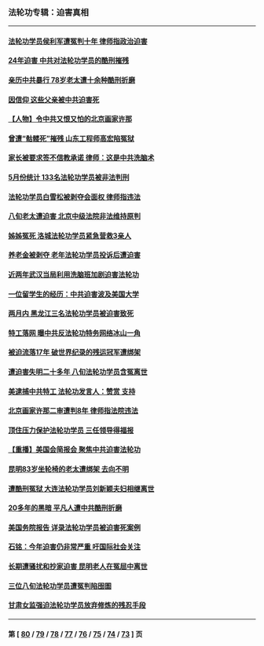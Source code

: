### 法轮功专辑：迫害真相
---
#### [法轮功学员侯利军遭冤判十年 律师指政治迫害](../../pages/nf4379/n14020465.md?06240430) 
#### [24年迫害 中共对法轮功学员的酷刑摧残](../../pages/nf4379/n14016856.md?06240430) 
#### [亲历中共暴行 78岁老太遭十余种酷刑折磨](../../pages/nf4379/n14016167.md?06240430) 
#### [因信仰 这些父亲被中共迫害死](../../pages/nf4379/n14015381.md?06240430) 
#### [【人物】令中共又恨又怕的北京画家许那](../../pages/nf4379/n14015698.md?06240430) 
#### [曾遭“骷髅死”摧残 山东工程师高宏陷冤狱](../../pages/nf4379/n14014585.md?06240430) 
#### [家长被要求签不信教承诺 律师：这是中共洗脑术](../../pages/nf4379/n14014255.md?06240430) 
#### [5月份统计 133名法轮功学员被非法判刑](../../pages/nf4379/n14013124.md?06240430) 
#### [法轮功学员白雪松被剥夺会面权 律师指违法](../../pages/nf4379/n14012545.md?06240430) 
#### [八旬老太遭迫害 北京中级法院非法维持原判](../../pages/nf4379/n14011579.md?06240430) 
#### [姊姊冤死 洛城法轮功学员紧急营救3亲人](../../pages/nf4379/n14011859.md?06240430) 
#### [养老金被剥夺 老年法轮功学员投诉后遭迫害](../../pages/nf4379/n14011154.md?06240430) 
#### [近两年武汉当局利用洗脑班加剧迫害法轮功](../../pages/nf4379/n14009413.md?06240430) 
#### [一位留学生的经历：中共迫害波及美国大学](../../pages/nf4379/n14008375.md?06240430) 
#### [两月内 黑龙江三名法轮功学员被迫害致死](../../pages/nf4379/n14006552.md?06240430) 
#### [特工落网 曝中共反法轮功特务网络冰山一角](../../pages/nf4379/n14006412.md?06240430) 
#### [被迫流落17年 破世界纪录的残运冠军遭绑架](../../pages/nf4379/n14006004.md?06240430) 
#### [遭迫害失明二十多年 八旬法轮功学员含冤离世](../../pages/nf4379/n14005431.md?06240430) 
#### [美逮捕中共特工 法轮功发言人：赞赏 支持](../../pages/nf4379/n14005107.md?06240430) 
#### [北京画家许那二审遭判8年 律师指法院违法](../../pages/nf4379/n14004182.md?06240430) 
#### [顶住压力保护法轮功学员 三任领导得福报](../../pages/nf4379/n14002440.md?06240430) 
#### [【重播】美国会简报会 聚焦中共迫害法轮功](../../pages/nf4379/n14002932.md?06240430) 
#### [昆明83岁坐轮椅的老太遭绑架 去向不明](../../pages/nf4379/n14000874.md?06240430) 
#### [遭酷刑冤狱 大连法轮功学员刘新颖夫妇相继离世](../../pages/nf4379/n13998111.md?06240430) 
#### [20多年的黑暗 平凡人遭中共酷刑折磨](../../pages/nf4379/n13997976.md?06240430) 
#### [美国务院报告 详录法轮功学员被迫害死案例](../../pages/nf4379/n13997752.md?06240430) 
#### [石铭：今年迫害仍非常严重 吁国际社会关注](../../pages/nf4379/n13996099.md?06240430) 
#### [长期遭骚扰和抄家迫害 昆明老人在冤屈中离世](../../pages/nf4379/n13990487.md?06240430) 
#### [三位八旬法轮功学员遭冤判陷囹圄](../../pages/nf4379/n13988869.md?06240430) 
#### [甘肃女监强迫法轮功学员放弃修炼的残忍手段](../../pages/nf4379/n13988053.md?06240430) 

---
#### 第 [ [80](./80.md?06240430) / [79](./79.md?06240430) / [78](./78.md?06240430) / [77](./77.md?06240430) / [76](./76.md?06240430) / [75](./75.md?06240430) / [74](./74.md?06240430) / [73](./73.md?06240430) ] 页
